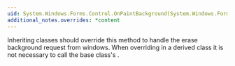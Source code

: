 ```yaml
---
uid: System.Windows.Forms.Control.OnPaintBackground(System.Windows.Forms.PaintEventArgs)
additional_notes.overrides: *content
---
```


<p>Inheriting classes should override this method to handle the erase background request from windows. When overriding <xref href="System.Windows.Forms.Control.OnPaintBackground(System.Windows.Forms.PaintEventArgs)"></xref> in a derived class it is not necessary to call the base class's <xref href="System.Windows.Forms.Control.OnPaintBackground(System.Windows.Forms.PaintEventArgs)"></xref>.</p>


